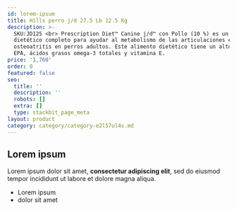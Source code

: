 ```yaml
---
id: lorem-ipsum
title: Hills perro j/d 27.5 Lb 12.5 Kg
description: >-
  SKU:JD125 <br> Prescription Diet™ Canine j/d™ con Pollo (10 %) es un alimento
  dietético completo para ayudar al metabolismo de las articulaciones en caso de
  osteoatritis en perros adultos. Este alimento dietético tiene un alto nivel de
  EPA, ácidos grasos omega-3 totales y vitamina E.
price: '1,760'
order: 0
featured: false
seo:
  title: ''
  description: ''
  robots: []
  extra: []
  type: stackbit_page_meta
layout: product
category: category/category-e2l57ul4s.md
---
```

## Lorem ipsum

Lorem ipsum dolor sit amet, **consectetur adipiscing elit**, sed do eiusmod tempor incididunt ut labore et dolore magna aliqua.

- Lorem ipsum
- dolor sit amet